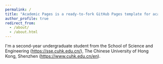 ```yaml
---
permalink: /
title: "Academic Pages is a ready-to-fork GitHub Pages template for academic personal websites"
author_profile: true
redirect_from: 
  - /about/
  - /about.html
---
```


I'm a second-year undergraduate student from the School of Science and Engineering (https://sse.cuhk.edu.cn/), The Chinese University of Hong Kong, Shenzhen (https://www.cuhk.edu.cn/en). 


